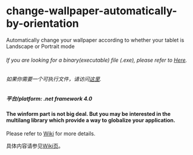 change-wallpaper-automatically-by-orientation
=============================================

Automatically change your wallpaper according to whether your tablet is Landscape or Portrait mode

###### If you are looking for a binary(executable) file (.exe), please refer to [Here](http://www.logu.co/dwas-en). 
###### 如果你需要一个可执行文件，请访问[这里](http://www.logu.co/dwas).

##### 平台/platform: .net framework 4.0

#### The winform part is not big deal. But you may be interested in the multilang library which provide a way to globalize your application.

Please refer to [Wiki](https://github.com/logchan/change-wallpaper-automatically-by-orientation/wiki) for more details.

具体内容请参见[Wiki页](https://github.com/logchan/change-wallpaper-automatically-by-orientation/wiki)。

